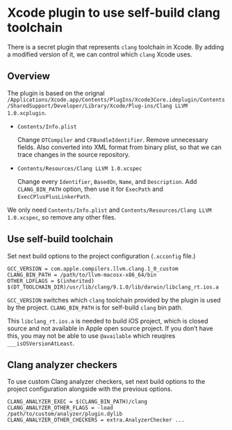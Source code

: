 Xcode plugin to use self-build clang toolchain
===

There is a secret plugin that represents `clang` toolchain in Xcode.
By adding a modified version of it, we can control which `clang` Xcode uses.

Overview
---

The plugin is based on the orignal `/Applications/Xcode.app/Contents/PlugIns/Xcode3Core.ideplugin/Contents/SharedSupport/Developer/Library/Xcode/Plug-ins/Clang LLVM 1.0.xcplugin`.

 * `Contents/Info.plist`

   Change `DTCompiler` and `CFBundleIdentifier`.
   Remove unnecessary fields.
   Also converted into XML format from binary plist, so that we can trace changes in the source repository.

 * `Contents/Resources/Clang LLVM 1.0.xcspec`

   Change every `Identifier`, `BasedOn`, `Name`, and `Description`.
   Add `CLANG_BIN_PATH` option, then use it for `ExecPath` and `ExecCPlusPlusLinkerPath`.

We only need `Contents/Info.plist` and `Contents/Resources/Clang LLVM 1.0.xcspec`, so remove any other files.

Use self-build toolchain
---

Set next build options to the project configuration (`.xcconfig` file.)

    GCC_VERSION = com.apple.compilers.llvm.clang.1_0_custom
    CLANG_BIN_PATH = /path/to/llvm-macosx-x86_64/bin
    OTHER_LDFLAGS = $(inherited) $(DT_TOOLCHAIN_DIR)/usr/lib/clang/9.1.0/lib/darwin/libclang_rt.ios.a

`GCC_VERSION` switches which `clang` toolchain provided by the plugin is used by the project.
`CLANG_BIN_PATH` is for self-build `clang` bin path.

This `libclang_rt.ios.a` is needed to build iOS project, which is closed source and not available in Apple open source project.
If you don’t have this, you may not be able to use `@available` which reuqires `___isOSVersionAtLeast`.

## Clang analyzer checkers

To use custom Clang analyzer checkers, set next build options to the project configuration alongside with the previous options.

    CLANG_ANALYZER_EXEC = $(CLANG_BIN_PATH)/clang
    CLANG_ANALYZER_OTHER_FLAGS = -load /path/to/custom/analyzer/plugin.dylib
    CLANG_ANALYZER_OTHER_CHECKERS = extra.AnalyzerChecker ...

